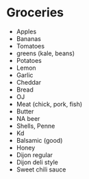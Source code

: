 # Groceries

- Apples
- Bananas
- Tomatoes
- greens (kale, beans)
- Potatoes
- Lemon
- Garlic
- Cheddar
- Bread
- OJ
- Meat (chick, pork, fish)
- Butter
- NA beer
- Shells, Penne
- Kd
- Balsamic (good)
- Honey
- Dijon regular
- Dijon deli style
- Sweet chili sauce
